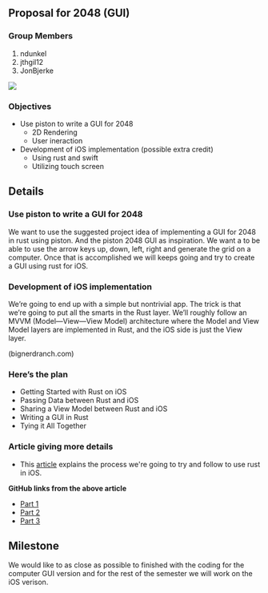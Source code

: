 
## Proposal for 2048 (GUI)

### Group Members

1. ndunkel
2. jthgil12
3. JonBjerke

![](http://i.imgur.com/c1qgVLY.jpg)

### Objectives

* Use piston to write a GUI for 2048
	* 2D Rendering
	* User ineraction
* Development of iOS implementation (possible extra credit)
	* Using rust and swift
	* Utilizing touch screen
	
## Details

### Use piston to write a GUI for 2048

We want to use the suggested project idea of implementing a GUI for 2048 in rust using piston. And the piston 2048 GUI as inspiration. We want a to be able to use the arrow keys up, down, left, right and generate the grid on a computer. Once that is accomplished we will keeps going and try to create a GUI using rust for iOS. 

### Development of iOS implementation 

We’re going to end up with a simple but nontrivial app. The trick is that we’re going to put all the smarts in the Rust layer. We’ll roughly follow an MVVM (Model—View—View Model) architecture where the Model and View Model layers are implemented in Rust, and the iOS side is just the View layer. 

(bignerdranch.com)

### Here’s the plan

* Getting Started with Rust on iOS 
* Passing Data between Rust and iOS
* Sharing a View Model between Rust and iOS
* Writing a GUI in Rust
* Tying it All Together

### Article giving more details
* This [article](https://www.bignerdranch.com/blog/building-an-ios-app-in-rust-part-1/) explains the process we're going to try and follow to use rust in iOS.

**GitHub links from the above article**

* [Part 1](https://github.com/bignerdranch/rust-ios-app-part-1) 
* [Part 2](https://github.com/bignerdranch/rust-ios-app-part-2) 
* [Part 3](https://github.com/bignerdranch/rust-ios-app-part-3) 

## Milestone

We would like to as close as possible to finished with the coding for the computer GUI version and for the rest of the semester we will work on the iOS verison. 

